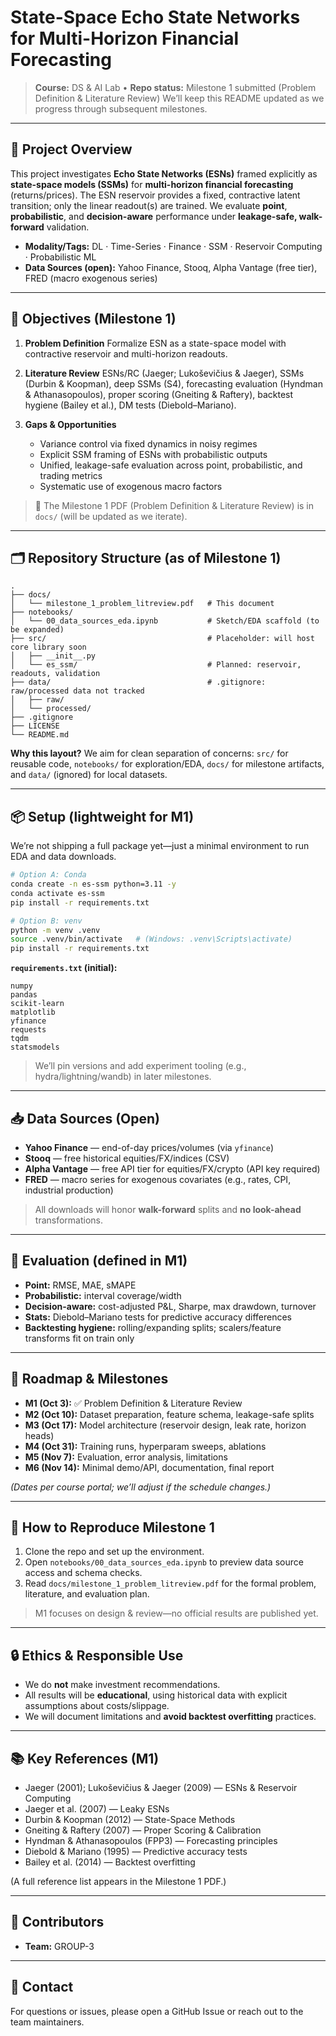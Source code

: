 # State-Space Echo State Networks for Multi-Horizon Financial Forecasting

> **Course:** DS & AI Lab • **Repo status:** Milestone 1 submitted (Problem Definition & Literature Review)
> We’ll keep this README updated as we progress through subsequent milestones.

---

## 🔎 Project Overview

This project investigates **Echo State Networks (ESNs)** framed explicitly as **state-space models (SSMs)** for **multi-horizon financial forecasting** (returns/prices).
The ESN reservoir provides a fixed, contractive latent transition; only the linear readout(s) are trained. We evaluate **point**, **probabilistic**, and **decision-aware** performance under **leakage-safe, walk-forward** validation.

* **Modality/Tags:** DL · Time-Series · Finance · SSM · Reservoir Computing · Probabilistic ML
* **Data Sources (open):** Yahoo Finance, Stooq, Alpha Vantage (free tier), FRED (macro exogenous series)

---

## 🎯 Objectives (Milestone 1)

1. **Problem Definition**
   Formalize ESN as a state-space model with contractive reservoir and multi-horizon readouts.
2. **Literature Review**
   ESNs/RC (Jaeger; Lukoševičius & Jaeger), SSMs (Durbin & Koopman), deep SSMs (S4), forecasting evaluation (Hyndman & Athanasopoulos), proper scoring (Gneiting & Raftery), backtest hygiene (Bailey et al.), DM tests (Diebold–Mariano).
3. **Gaps & Opportunities**

   * Variance control via fixed dynamics in noisy regimes
   * Explicit SSM framing of ESNs with probabilistic outputs
   * Unified, leakage-safe evaluation across point, probabilistic, and trading metrics
   * Systematic use of exogenous macro factors

> 📄 The Milestone 1 PDF (Problem Definition & Literature Review) is in `docs/` (will be updated as we iterate).

---

## 🗂️ Repository Structure (as of Milestone 1)

```
.
├── docs/
│   └── milestone_1_problem_litreview.pdf   # This document
├── notebooks/
│   └── 00_data_sources_eda.ipynb           # Sketch/EDA scaffold (to be expanded)
├── src/                                    # Placeholder: will host core library soon
│   ├── __init__.py
│   └── es_ssm/                             # Planned: reservoir, readouts, validation
├── data/                                   # .gitignore: raw/processed data not tracked
│   ├── raw/
│   └── processed/
├── .gitignore
├── LICENSE
└── README.md
```

**Why this layout?**
We aim for clean separation of concerns: `src/` for reusable code, `notebooks/` for exploration/EDA, `docs/` for milestone artifacts, and `data/` (ignored) for local datasets.

---

## 📦 Setup (lightweight for M1)

We’re not shipping a full package yet—just a minimal environment to run EDA and data downloads.

```bash
# Option A: Conda
conda create -n es-ssm python=3.11 -y
conda activate es-ssm
pip install -r requirements.txt

# Option B: venv
python -m venv .venv
source .venv/bin/activate   # (Windows: .venv\Scripts\activate)
pip install -r requirements.txt
```

**`requirements.txt` (initial):**

```
numpy
pandas
scikit-learn
matplotlib
yfinance
requests
tqdm
statsmodels
```

> We’ll pin versions and add experiment tooling (e.g., hydra/lightning/wandb) in later milestones.

---

## 📥 Data Sources (Open)

* **Yahoo Finance** — end-of-day prices/volumes (via `yfinance`)
* **Stooq** — free historical equities/FX/indices (CSV)
* **Alpha Vantage** — free API tier for equities/FX/crypto (API key required)
* **FRED** — macro series for exogenous covariates (e.g., rates, CPI, industrial production)

> All downloads will honor **walk-forward** splits and **no look-ahead** transformations.

---

## 🧪 Evaluation (defined in M1)

* **Point:** RMSE, MAE, sMAPE
* **Probabilistic:** interval coverage/width
* **Decision-aware:** cost-adjusted P&L, Sharpe, max drawdown, turnover
* **Stats:** Diebold–Mariano tests for predictive accuracy differences
* **Backtesting hygiene:** rolling/expanding splits; scalers/feature transforms fit on train only

---

## 🧭 Roadmap & Milestones

* **M1 (Oct 3):** ✅ Problem Definition & Literature Review
* **M2 (Oct 10):** Dataset preparation, feature schema, leakage-safe splits
* **M3 (Oct 17):** Model architecture (reservoir design, leak rate, horizon heads)
* **M4 (Oct 31):** Training runs, hyperparam sweeps, ablations
* **M5 (Nov 7):** Evaluation, error analysis, limitations
* **M6 (Nov 14):** Minimal demo/API, documentation, final report

*(Dates per course portal; we’ll adjust if the schedule changes.)*

---

## 🧰 How to Reproduce Milestone 1

1. Clone the repo and set up the environment.
2. Open `notebooks/00_data_sources_eda.ipynb` to preview data source access and schema checks.
3. Read `docs/milestone_1_problem_litreview.pdf` for the formal problem, literature, and evaluation plan.

> M1 focuses on design & review—no official results are published yet.

---

## 🔒 Ethics & Responsible Use

* We do **not** make investment recommendations.
* All results will be **educational**, using historical data with explicit assumptions about costs/slippage.
* We will document limitations and **avoid backtest overfitting** practices.

---

## 📚 Key References (M1)

* Jaeger (2001); Lukoševičius & Jaeger (2009) — ESNs & Reservoir Computing
* Jaeger et al. (2007) — Leaky ESNs
* Durbin & Koopman (2012) — State-Space Methods
* Gneiting & Raftery (2007) — Proper Scoring & Calibration
* Hyndman & Athanasopoulos (FPP3) — Forecasting principles
* Diebold & Mariano (1995) — Predictive accuracy tests
* Bailey et al. (2014) — Backtest overfitting

(A full reference list appears in the Milestone 1 PDF.)

---

## 👥 Contributors

* **Team:** GROUP-3



---

## 💬 Contact

For questions or issues, please open a GitHub Issue or reach out to the team maintainers.

